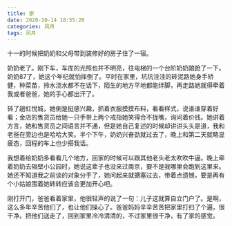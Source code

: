 ```yaml
---
title: 家
date: 2020-10-14 18:55:20
categories: 风月
tags: 风月
---
```


十一的时候把奶奶和父母带到装修好的房子住了一宿。

<!--more-->
奶奶老了。刚下车，车库的光照也并不明亮，往电梯的一个台阶奶奶踉跄了一下。奶奶87了，她这个年纪就怕摔倒了。平时在家里，坑坑洼洼的砖泥路她身手矫健，种菜苗，拎水浇水都不在话下，陌生的地方平地都能绊脚，再走路她就得牵着我或者爸爸，她的手心都出汗了。

转了趟虹悦城，她倒是挺感兴趣，抓着衣服摸摸布料，看看样式，说谁谁穿着好看；金店的售货员给她一只手带上两个戒指她笑得合不拢嘴，询问着价钱。她讲着方言，她和售货员之间语言并不通，但是她自己复述的时候却讲讲头头是道，我和老爸在旁边也是哈哈大笑。半个下午，奶奶兴奋劲就过去了，晚上和第二天就略显疲态，回程的车上也少搭我话。

我想着给奶奶多看看几个地方，回家的时候可以跟其他老头老太吹吹牛逼。晚上牵着奶奶去隔壁小公园时，她说这辈子也没来过南京，要不是我哪里会跑到这里来。她还不知道我之前谈的对象分手了，她问起来就搪塞过去，带着点遗憾，要是再有个小姑娘围着她转转应该会更加开心吧。

刚打开门，爸爸看着家里，他很轻声的说了一句：儿子这就算自立门户了。是啊，这么多年辛苦他们了，也让他们操心了。爸爸妈妈辛辛苦苦把家里打扫了个遍，很干净。把他们送走了，回到家里冷冷清清的，不过家里很干净，有了家的感觉。



